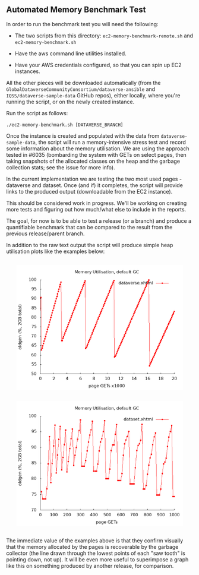 ## Automated Memory Benchmark Test

In order to run the benchmark test you will need the following: 

* The two scripts from this directory: `ec2-memory-benchmark-remote.sh` and `ec2-memory-benchmark.sh`

* Have the aws command line utilities installed.

* Have your AWS credentials configured, so that you can spin up EC2 instances. 

All the other pieces will be downloaded automatically (from the
`GlobalDataverseCommunityConsortium/dataverse-ansible` and `IQSS/dataverse-sample-data` GitHub repos),
either locally, where you're running the script, or on the newly
created instance.

Run the script as follows: 

```
./ec2-memory-benchmark.sh [DATAVERSE_BRANCH]
```

Once the instance is created and populated with the data from
`dataverse-sample-data`, the script will run a memory-intensive stress
test and record some information about the memory utilisation. We are
using the approach tested in #6035 (bombarding the system with GETs on
select pages, then taking snapshots of the allocated classes on the
heap and the garbage collection stats; see the issue for more info).

In the current implementation we are testing the two most used pages -
dataverse and dataset. Once (and if) it completes, the script will
provide links to the produced output (downloadable from the EC2
instance).

This should be considered work in progress. We'll be working on
creating more tests and figuring out how much/what else to include in
the reports.

The goal, for now is to be able to test a release (or a branch) and
produce a quantifiable benchmark that can be compared to the result
from the previous release/parent branch.

In addition to the raw text output the script will produce simple heap
utilisation plots like the examples below:

<div style="text-align:center; margin:2em">
  <img src="benchmark-dataverse.png">
</div>

<div style="text-align:center; margin:2em">
  <img src="benchmark-dataset.png">
</div>

The immediate value of the examples above is that they confirm
visually that the memory allocated by the pages is recoverable by the
garbage collector (the line drawn through the lowest points of each
"saw tooth" is pointing down, not up). It will be even more useful to
superimpose a graph like this on something produced by another
release, for comparison.

